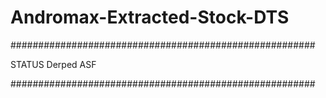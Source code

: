 # Andromax-Extracted-Stock-DTS

#######################################################

STATUS
Derped ASF

#######################################################
